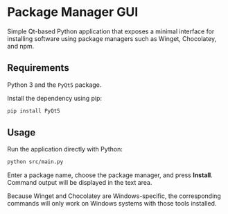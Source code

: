 # Package Manager GUI

Simple Qt-based Python application that exposes a minimal interface for installing software using package managers such as Winget, Chocolatey, and npm.

## Requirements

Python 3 and the `PyQt5` package.

Install the dependency using pip:

```bash
pip install PyQt5
```

## Usage

Run the application directly with Python:

```bash
python src/main.py
```

Enter a package name, choose the package manager, and press **Install**. Command output will be displayed in the text area.

Because Winget and Chocolatey are Windows-specific, the corresponding commands will only work on Windows systems with those tools installed.
